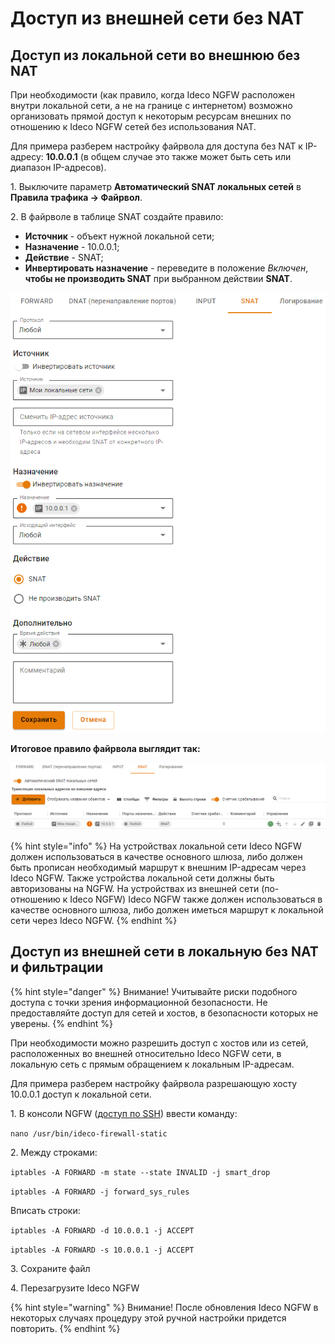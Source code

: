 # Доступ из внешней сети без NAT

## Доступ из локальной сети во внешнюю без NAT

При необходимости (как правило, когда Ideco NGFW расположен внутри локальной сети, а не на границе с интернетом) возможно организовать прямой доступ к некоторым ресурсам внешних по отношению к Ideco NGFW сетей без использования NAT.

Для примера разберем настройку файрвола для доступа без NAT к IP-адресу: **10.0.0.1** (в общем случае это также может быть сеть или диапазон IP-адресов).

1\. Выключите параметр **Автоматический SNAT локальных сетей** в **Правила трафика -> Файрвол**.

2\. В файрволе в таблице SNAT создайте правило:

* **Источник** - объект нужной локальной сети;
* **Назначение** - 10.0.0.1;
* **Действие** - SNAT;
* **Инвертировать назначение** - переведите в положение *Включен*, **чтобы не производить SNAT** при выбранном действии **SNAT**.

![](../../.gitbook/assets/access-from-external-network-without-nat.png)

**Итоговое правило файрвола выглядит так:**

![](../../.gitbook/assets/access-from-external-network-without-nat1.png)

{% hint style="info" %}
На устройствах локальной сети Ideco NGFW должен использоваться в качестве основного шлюза, либо должен быть прописан необходимый маршрут к внешним IP-адресам через Ideco NGFW. Также устройства локальной сети должны быть авторизованы на NGFW. На устройствах из внешней сети (по-отношению к Ideco NGFW) Ideco NGFW также должен использоваться в качестве основного шлюза, либо должен иметься маршрут к локальной сети через Ideco NGFW.
{% endhint %}

## Доступ из внешней сети в локальную без NAT и фильтрации

{% hint style="danger" %}
Внимание! Учитывайте риски подобного доступа с точки зрения информационной безопасности. Не предоставляйте доступ для сетей и хостов, в безопасности которых не уверены.
{% endhint %}

При необходимости можно разрешить доступ с хостов или из сетей, расположенных во внешней относительно Ideco NGFW сети, в локальную сеть с прямым обращением к локальным IP-адресам.

Для примера разберем настройку файрвола разрешающую хосту 10.0.0.1 доступ к локальной сети.

1\. В консоли NGFW ([доступ по SSH](../server-management/admins.md)) ввести команду:

`nano /usr/bin/ideco-firewall-static`

2\. Между строками:

`iptables -A FORWARD -m state --state INVALID -j smart_drop`

`iptables -A FORWARD -j forward_sys_rules`

Вписать строки:

`iptables -A FORWARD -d 10.0.0.1 -j ACCEPT`

`iptables -A FORWARD -s 10.0.0.1 -j ACCEPT`

3\. Сохраните файл

4\. Перезагрузите Ideco NGFW

{% hint style="warning" %}
Внимание! После обновления Ideco NGFW в некоторых случаях процедуру этой ручной настройки придется повторить.
{% endhint %}
